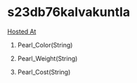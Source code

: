# s23db76kalvakuntla
[Hosted At](https://s23db76kalvakuntla.onrender.com/)


1. Pearl_Color(String)

2. Pearl_Weight(String)

3. Pearl_Cost(String)
